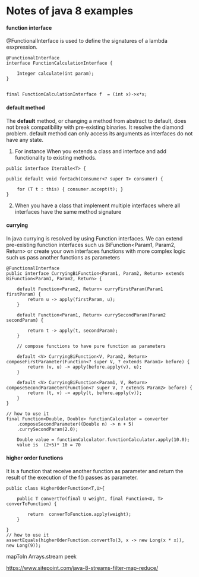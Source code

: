 # Notes of java 8 examples
 

#### function interface

@FunctionalInterface is used to define the signatures of a lambda esxpression.

```
@FunctionalInterface
interface FunctionCalculationInterface {

	Integer calculate(int param);
}


final FunctionCalculationInterface f  = (int x)->x*x;
```

#### default method

The **default** method, or changing a method from abstract to default, does not break compatibility with pre-existing binaries.
It resolve the diamond problem. default method can only access its arguments as interfaces do not have any state.

1) For instance  When you extends a class and interface and add functionality to existing methods.

```
public interface Iterable<T> {

public default void forEach(Consumer<? super T> consumer) {

    for (T t : this) { consumer.accept(t); }
}
```
2) When you have a class that implement multiple interfaces where all interfaces have the same method signature


#### currying
In java currying is resolved by using Function interfaces. We can extend pre-existing function interfaces such us BiFunction<Param1, Param2, Return> or 
create your own interfaces functions with more complex logic such us pass another functions as parameters

```
@FunctionalInterface
public interface CurryingBiFunction<Param1, Param2, Return> extends BiFunction<Param1, Param2, Return> {

	default Function<Param2, Return> curryFirstParam(Param1 firstParam) {
		return u -> apply(firstParam, u);
	}

	default Function<Param1, Return> currySecondParam(Param2 secondParam) {

		return t -> apply(t, secondParam);
	}

	// compose functions to have pure function as parameters

	default <V> CurryingBiFunction<V, Param2, Return> composeFirstParameter(Function<? super V, ? extends Param1> before) {
		return (v, u) -> apply(before.apply(v), u);
	}

	default <V> CurryingBiFunction<Param1, V, Return> composeSecondParameter(Function<? super V, ? extends Param2> before) {
		return (t, v) -> apply(t, before.apply(v));
	}
}

// how to use it 
final Function<Double, Double> functionCalculator = converter
    .composeSecondParameter((Double n) -> n + 5)
    .currySecondParam(2.0);
    
    Double value = functionCalculator.functionCalculator.apply(10.0);
    value is  (2+5)* 10 = 70
```

 

#### higher order functions

It is a function that receive another function as parameter and return the result of the execution of the f() passes as parameter.
```
public class HigherOderFunction<T,U>{

	public T convertTo(final U weight, final Function<U, T> converToFunction) {

		return  converToFunction.apply(weight);
	}

}
// how to use it 
assertEquals(higherOderFunction.convertTo(3, x -> new Long(x * x)), new Long(9));
```

mapToIn
Arrays.stream 
peek

https://www.sitepoint.com/java-8-streams-filter-map-reduce/